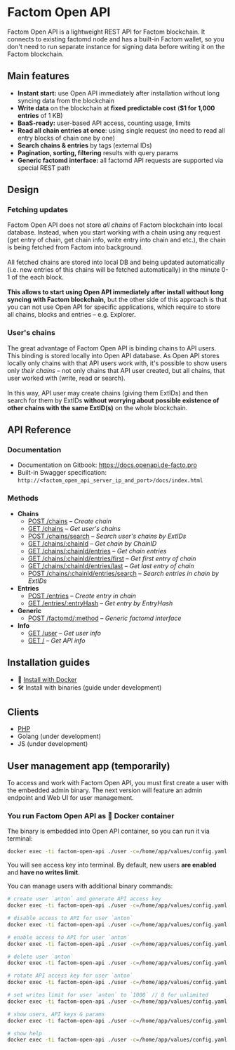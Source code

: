 # Factom Open API
Factom Open API is a lightweight REST API for Factom blockchain. It connects to existing factomd node and has a built-in Factom wallet, so you don't need to run separate instance for signing data before writing it on the Factom blockchain.

## Main features
* **Instant start:** use Open API immediately after installation without long syncing data from the blockchain
* **Write data** on the blockchain at **fixed predictable cost** (**$1 for 1,000 entries** of 1 KB)
* **BaaS-ready:** user-based API access, counting usage, limits
* **Read all chain entries at once**: using single request (no need to read all entry blocks of chain one by one)
* **Search chains & entries** by tags (external IDs)
* **Pagination, sorting, filtering** results with query params
* **Generic factomd interface:** all factomd API requests are supported via special REST path

## Design
### Fetching updates
Factom Open API does not store *all chains* of Factom blockchain into local database. Instead, when you start working with a chain using any request (get entry of chain, get chain info, write entry into chain and etc.), the chain is being fetched from Factom into background.
<br /><br />
All fetched chains are stored into local DB and being updated automatically (i.e. new entries of this chains will be fetched automatically) in the minute 0-1 of the each block.
<br /><br />
**This allows to start using Open API immediately after install without long syncing with Factom blockchain,** but the other side of this approach is that you can not use Open API for specific applications, which require to store all chains, blocks and entries – e.g. Explorer.
### User's chains
The great advantage of Factom Open API is binding chains to API users. This binding is stored locally into Open API database. As Open API stores locally only chains with that API users work with, it's possible to show users only *their chains* – not only chains that API user created, but all chains, that user worked with (write, read or search).<br /><br />
In this way, API user may create chains (giving them ExtIDs) and then search for them by ExtIDs **without worrying about possible existence of other chains with the same ExtID(s)** on the whole blockchain.

## API Reference

### Documentation
* Documentation on Gitbook: https://docs.openapi.de-facto.pro
* Built-in Swagger specification: `http://<factom_open_api_server_ip_and_port>/docs/index.html`

### Methods
* **Chains**
  * <a href="https://docs.openapi.de-facto.pro/chains/create-chain" target="_blank">POST /chains</a> – *Create chain*
  * <a href="https://docs.openapi.de-facto.pro/chains/get-chains" target="_blank">GET /chains</a> – *Get user's chains*
  * <a href="https://docs.openapi.de-facto.pro/chains/search-chains" target="_blank">POST /chains/search</a> – *Search user's chains by ExtIDs*
  * <a href="https://docs.openapi.de-facto.pro/chains/get-chain" target="_blank">GET /chains/:chainId</a> – *Get chain by ChainID*
  * <a href="https://docs.openapi.de-facto.pro/chains/get-chain-entries" target="_blank">GET /chains/:chainId/entries</a> – *Get chain entries*
  * <a href="https://docs.openapi.de-facto.pro/chains/get-chain-first-entry" target="_blank">GET /chains/:chainId/entries/first</a> – *Get first entry of chain*
  * <a href="https://docs.openapi.de-facto.pro/chains/get-chain-last-entry" target="_blank">GET /chains/:chainId/entries/last</a> – *Get last entry of chain*
  * <a href="https://docs.openapi.de-facto.pro/chains/search-chain-entries" target="_blank">POST /chains/:chainId/entries/search</a> – *Search entries in chain by ExtIDs*
* **Entries**
  * <a href="https://docs.openapi.de-facto.pro/entries/create-entry" target="_blank">POST /entries</a> – *Create entry in chain*
  * <a href="https://docs.openapi.de-facto.pro/entries/get-entry" target="_blank">GET /entries/:entryHash</a> – *Get entry by EntryHash*
* **Generic**
  * <a href="https://docs.openapi.de-facto.pro/factomd/factomd-method" target="_blank">POST /factomd/:method</a> – *Generic factomd interface*
* **Info**
  * <a href="https://docs.openapi.de-facto.pro/user/get-user" target="_blank">GET /user</a> – *Get user info*
  * <a href="https://docs.openapi.de-facto.pro/api/api-info" target="_blank">GET /</a> – *Get API info*

## Installation guides
* 🐳 <a href="https://github.com/DeFacto-Team/Factom-Open-API/blob/master/guides/INSTALL_DOCKER.md">Install with Docker</a>
* 🛠 Install with binaries (guide under development)

## Clients
* <a href="https://github.com/DeFacto-Team/Factom-Open-API-PHP" target="_blank">PHP</a>
* Golang (under development)
* JS (under development)

## User management app (temporarily)

To access and work with Factom Open API, you must first create a user with the embedded admin binary. The next version will feature an admin endpoint and Web UI for user management.

### You run Factom Open API as 🐳 Docker container
The binary is embedded into Open API container, so you can run it via terminal:
```bash
docker exec -ti factom-open-api ./user -c=/home/app/values/config.yaml create anton
```
You will see access key into terminal.
By default, new users **are enabled** and **have no writes limit**.

You can manage users with additional binary commands:
```bash
# create user `anton` and generate API access key
docker exec -ti factom-open-api ./user -c=/home/app/values/config.yaml create anton

# disable access to API for user `anton`
docker exec -ti factom-open-api ./user -c=/home/app/values/config.yaml disable anton

# enable access to API for user `anton`
docker exec -ti factom-open-api ./user -c=/home/app/values/config.yaml enable anton

# delete user `anton`
docker exec -ti factom-open-api ./user -c=/home/app/values/config.yaml delete anton

# rotate API access key for user `anton`
docker exec -ti factom-open-api ./user -c=/home/app/values/config.yaml rotate-key anton

# set writes limit for user `anton` to `1000` // 0 for unlimited
docker exec -ti factom-open-api ./user -c=/home/app/values/config.yaml set-limit anton 1000

# show users, API keys & params
docker exec -ti factom-open-api ./user -c=/home/app/values/config.yaml ls

# show help
docker exec -ti factom-open-api ./user -c=/home/app/values/config.yaml help
```
